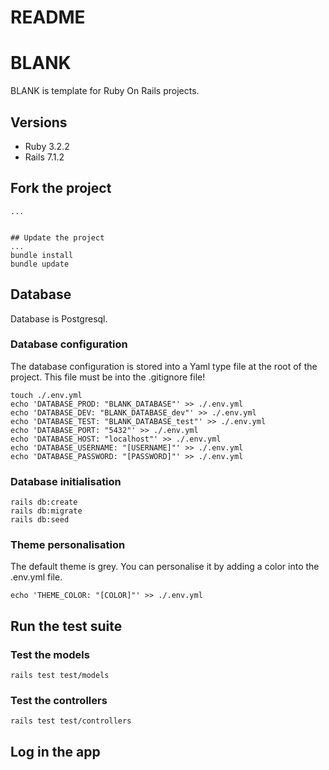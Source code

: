 # README

# BLANK


BLANK is template for Ruby On Rails projects.

## Versions
* Ruby 3.2.2
* Rails 7.1.2

## Fork the project
```
...


## Update the project
...
bundle install
bundle update
```



## Database
Database is Postgresql.

### Database configuration
The database configuration is stored into a Yaml type file at the root of the project. This file must be into the .gitignore file!
```
touch ./.env.yml
echo 'DATABASE_PROD: "BLANK_DATABASE"' >> ./.env.yml
echo 'DATABASE_DEV: "BLANK_DATABASE_dev"' >> ./.env.yml
echo 'DATABASE_TEST: "BLANK_DATABASE_test"' >> ./.env.yml
echo 'DATABASE_PORT: "5432"' >> ./.env.yml
echo 'DATABASE_HOST: "localhost"' >> ./.env.yml
echo 'DATABASE_USERNAME: "[USERNAME]"' >> ./.env.yml
echo 'DATABASE_PASSWORD: "[PASSWORD]"' >> ./.env.yml
```
### Database initialisation
```
rails db:create
rails db:migrate
rails db:seed
```

### Theme personalisation
The default theme is grey. You can personalise it by adding a color into the .env.yml file.
```
echo 'THEME_COLOR: "[COLOR]"' >> ./.env.yml
```

## Run the test suite
### Test the models
```
rails test test/models
```
### Test the controllers
```
rails test test/controllers
```

## Log in the app
